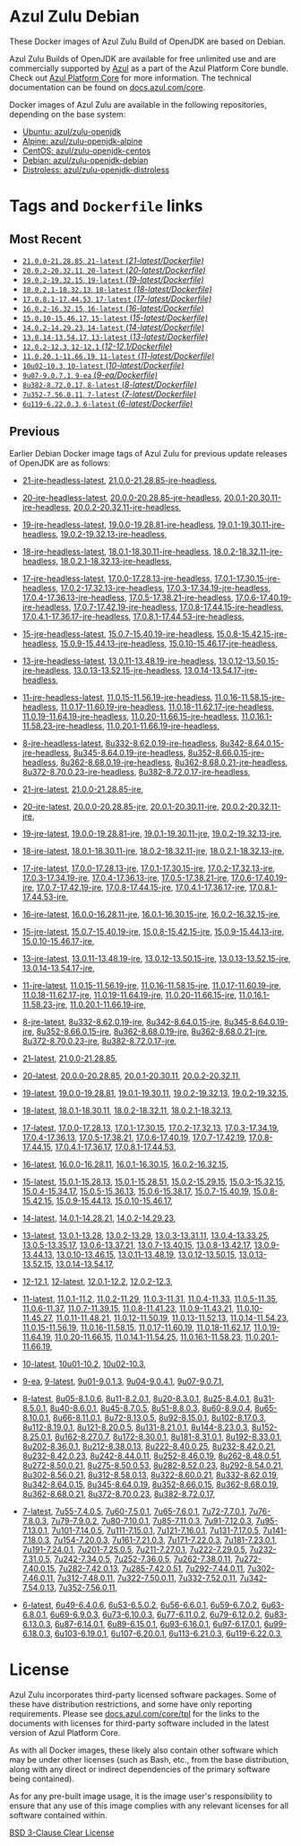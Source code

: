 Azul Zulu Debian
================

These Docker images of Azul Zulu Build of OpenJDK are based on Debian.

Azul Zulu Builds of OpenJDK are available for free unlimited use and are commercially supported by [Azul][1] as a part of the Azul Platform Core bundle.
Check out [Azul Platform Core][2] for more information. The technical documentation can be found on [docs.azul.com/core][3].

Docker images of Azul Zulu are available in the following repositories, depending on the base system:

  * [Ubuntu: azul/zulu-openjdk][4]
  * [Alpine: azul/zulu-openjdk-alpine][5]
  * [CentOS: azul/zulu-openjdk-centos][6]
  * [Debian: azul/zulu-openjdk-debian][7]
  * [Distroless: azul/zulu-openjdk-distroless][8]

Tags and `Dockerfile` links
===========================

Most Recent
-----------


  * [`21.0.0-21.28.85`, `21-latest` (*21-latest/Dockerfile)*][11]
  * [`20.0.2-20.32.11`, `20-latest` (*20-latest/Dockerfile)*][17]
  * [`19.0.2-19.32.15`, `19-latest` (*19-latest/Dockerfile)*][29]
  * [`18.0.2.1-18.32.13`, `18-latest` (*18-latest/Dockerfile)*][42]
  * [`17.0.8.1-17.44.53`, `17-latest` (*17-latest/Dockerfile)*][54]
  * [`16.0.2-16.32.15`, `16-latest` (*16-latest/Dockerfile)*][90]
  * [`15.0.10-15.46.17`, `15-latest` (*15-latest/Dockerfile)*][98]
  * [`14.0.2-14.29.23`, `14-latest` (*14-latest/Dockerfile)*][120]
  * [`13.0.14-13.54.17`, `13-latest` (*13-latest/Dockerfile)*][123]
  * [`12.0.2-12.3`, `12-12.1` (*12-12.1/Dockerfile)*][148]
  * [`11.0.20.1-11.66.19`, `11-latest` (*11-latest/Dockerfile)*][152]
  * [`10u02-10.3`, `10-latest` (*10-latest/Dockerfile)*][194]
  * [`9u07-9.0.7.1`, `9-ea` (*9-ea/Dockerfile)*][197]
  * [`8u382-8.72.0.17`, `8-latest` (*8-latest/Dockerfile)*][202]
  * [`7u352-7.56.0.11`, `7-latest` (*7-latest/Dockerfile)*][267]
  * [`6u119-6.22.0.3`, `6-latest` (*6-latest/Dockerfile)*][305]

Previous
--------

Earlier Debian Docker image tags of Azul Zulu for previous update releases of OpenJDK are as follows:


  * [21-jre-headless-latest][15],
  [21.0.0-21.28.85-jre-headless][16],
  
  * [20-jre-headless-latest][25],
  [20.0.0-20.28.85-jre-headless][26],
  [20.0.1-20.30.11-jre-headless][27],
  [20.0.2-20.32.11-jre-headless][28],
  
  * [19-jre-headless-latest][38],
  [19.0.0-19.28.81-jre-headless][39],
  [19.0.1-19.30.11-jre-headless][40],
  [19.0.2-19.32.13-jre-headless][41],
  
  * [18-jre-headless-latest][50],
  [18.0.1-18.30.11-jre-headless][51],
  [18.0.2-18.32.11-jre-headless][52],
  [18.0.2.1-18.32.13-jre-headless][53],
  
  * [17-jre-headless-latest][78],
  [17.0.0-17.28.13-jre-headless][79],
  [17.0.1-17.30.15-jre-headless][80],
  [17.0.2-17.32.13-jre-headless][81],
  [17.0.3-17.34.19-jre-headless][82],
  [17.0.4-17.36.13-jre-headless][83],
  [17.0.5-17.38.21-jre-headless][84],
  [17.0.6-17.40.19-jre-headless][85],
  [17.0.7-17.42.19-jre-headless][86],
  [17.0.8-17.44.15-jre-headless][87],
  [17.0.4.1-17.36.17-jre-headless][88],
  [17.0.8.1-17.44.53-jre-headless][89],
  
  * [15-jre-headless-latest][115],
  [15.0.7-15.40.19-jre-headless][116],
  [15.0.8-15.42.15-jre-headless][117],
  [15.0.9-15.44.13-jre-headless][118],
  [15.0.10-15.46.17-jre-headless][119],
  
  * [13-jre-headless-latest][143],
  [13.0.11-13.48.19-jre-headless][144],
  [13.0.12-13.50.15-jre-headless][145],
  [13.0.13-13.52.15-jre-headless][146],
  [13.0.14-13.54.17-jre-headless][147],
  
  * [11-jre-headless-latest][183],
  [11.0.15-11.56.19-jre-headless][186],
  [11.0.16-11.58.15-jre-headless][187],
  [11.0.17-11.60.19-jre-headless][188],
  [11.0.18-11.62.17-jre-headless][189],
  [11.0.19-11.64.19-jre-headless][190],
  [11.0.20-11.66.15-jre-headless][191],
  [11.0.16.1-11.58.23-jre-headless][192],
  [11.0.20.1-11.66.19-jre-headless][193],
  
  * [8-jre-headless-latest][258],
  [8u332-8.62.0.19-jre-headless][259],
  [8u342-8.64.0.15-jre-headless][260],
  [8u345-8.64.0.19-jre-headless][261],
  [8u352-8.66.0.15-jre-headless][262],
  [8u362-8.68.0.19-jre-headless][263],
  [8u362-8.68.0.21-jre-headless][264],
  [8u372-8.70.0.23-jre-headless][265],
  [8u382-8.72.0.17-jre-headless][266],
  
  * [21-jre-latest][12],
  [21.0.0-21.28.85-jre][14],
  
  * [20-jre-latest][18],
  [20.0.0-20.28.85-jre][22],
  [20.0.1-20.30.11-jre][23],
  [20.0.2-20.32.11-jre][24],
  
  * [19-jre-latest][30],
  [19.0.0-19.28.81-jre][35],
  [19.0.1-19.30.11-jre][36],
  [19.0.2-19.32.13-jre][37],
  
  * [18-jre-latest][43],
  [18.0.1-18.30.11-jre][47],
  [18.0.2-18.32.11-jre][48],
  [18.0.2.1-18.32.13-jre][49],
  
  * [17-jre-latest][55],
  [17.0.0-17.28.13-jre][67],
  [17.0.1-17.30.15-jre][68],
  [17.0.2-17.32.13-jre][69],
  [17.0.3-17.34.19-jre][70],
  [17.0.4-17.36.13-jre][71],
  [17.0.5-17.38.21-jre][72],
  [17.0.6-17.40.19-jre][73],
  [17.0.7-17.42.19-jre][74],
  [17.0.8-17.44.15-jre][75],
  [17.0.4.1-17.36.17-jre][76],
  [17.0.8.1-17.44.53-jre][77],
  
  * [16-jre-latest][91],
  [16.0.0-16.28.11-jre][95],
  [16.0.1-16.30.15-jre][96],
  [16.0.2-16.32.15-jre][97],
  
  * [15-jre-latest][99],
  [15.0.7-15.40.19-jre][111],
  [15.0.8-15.42.15-jre][112],
  [15.0.9-15.44.13-jre][113],
  [15.0.10-15.46.17-jre][114],
  
  * [13-jre-latest][126],
  [13.0.11-13.48.19-jre][139],
  [13.0.12-13.50.15-jre][140],
  [13.0.13-13.52.15-jre][141],
  [13.0.14-13.54.17-jre][142],
  
  * [11-jre-latest][159],
  [11.0.15-11.56.19-jre][177],
  [11.0.16-11.58.15-jre][178],
  [11.0.17-11.60.19-jre][179],
  [11.0.18-11.62.17-jre][180],
  [11.0.19-11.64.19-jre][181],
  [11.0.20-11.66.15-jre][182],
  [11.0.16.1-11.58.23-jre][184],
  [11.0.20.1-11.66.19-jre][185],
  
  * [8-jre-latest][203],
  [8u332-8.62.0.19-jre][250],
  [8u342-8.64.0.15-jre][251],
  [8u345-8.64.0.19-jre][252],
  [8u352-8.66.0.15-jre][253],
  [8u362-8.68.0.19-jre][254],
  [8u362-8.68.0.21-jre][255],
  [8u372-8.70.0.23-jre][256],
  [8u382-8.72.0.17-jre][257],
  
  * [21-latest][11],
  [21.0.0-21.28.85][13],
  
  * [20-latest][17],
  [20.0.0-20.28.85][19],
  [20.0.1-20.30.11][20],
  [20.0.2-20.32.11][21],
  
  * [19-latest][29],
  [19.0.0-19.28.81][31],
  [19.0.1-19.30.11][32],
  [19.0.2-19.32.13][33],
  [19.0.2-19.32.15][34],
  
  * [18-latest][42],
  [18.0.1-18.30.11][44],
  [18.0.2-18.32.11][45],
  [18.0.2.1-18.32.13][46],
  
  * [17-latest][54],
  [17.0.0-17.28.13][56],
  [17.0.1-17.30.15][57],
  [17.0.2-17.32.13][58],
  [17.0.3-17.34.19][59],
  [17.0.4-17.36.13][60],
  [17.0.5-17.38.21][61],
  [17.0.6-17.40.19][62],
  [17.0.7-17.42.19][63],
  [17.0.8-17.44.15][64],
  [17.0.4.1-17.36.17][65],
  [17.0.8.1-17.44.53][66],
  
  * [16-latest][90],
  [16.0.0-16.28.11][92],
  [16.0.1-16.30.15][93],
  [16.0.2-16.32.15][94],
  
  * [15-latest][98],
  [15.0.1-15.28.13][100],
  [15.0.1-15.28.51][101],
  [15.0.2-15.29.15][102],
  [15.0.3-15.32.15][103],
  [15.0.4-15.34.17][104],
  [15.0.5-15.36.13][105],
  [15.0.6-15.38.17][106],
  [15.0.7-15.40.19][107],
  [15.0.8-15.42.15][108],
  [15.0.9-15.44.13][109],
  [15.0.10-15.46.17][110],
  
  * [14-latest][120],
  [14.0.1-14.28.21][121],
  [14.0.2-14.29.23][122],
  
  * [13-latest][123],
  [13.0.1-13.28][124],
  [13.0.2-13.29][125],
  [13.0.3-13.31.11][127],
  [13.0.4-13.33.25][128],
  [13.0.5-13.35.17][129],
  [13.0.6-13.37.21][130],
  [13.0.7-13.40.15][131],
  [13.0.8-13.42.17][132],
  [13.0.9-13.44.13][133],
  [13.0.10-13.46.15][134],
  [13.0.11-13.48.19][135],
  [13.0.12-13.50.15][136],
  [13.0.13-13.52.15][137],
  [13.0.14-13.54.17][138],
  
  * [12-12.1][148],
  [12-latest][149],
  [12.0.1-12.2][150],
  [12.0.2-12.3][151],
  
  * [11-latest][152],
  [11.0.1-11.2][153],
  [11.0.2-11.29][154],
  [11.0.3-11.31][155],
  [11.0.4-11.33][156],
  [11.0.5-11.35][157],
  [11.0.6-11.37][158],
  [11.0.7-11.39.15][160],
  [11.0.8-11.41.23][161],
  [11.0.9-11.43.21][162],
  [11.0.10-11.45.27][163],
  [11.0.11-11.48.21][164],
  [11.0.12-11.50.19][165],
  [11.0.13-11.52.13][166],
  [11.0.14-11.54.23][167],
  [11.0.15-11.56.19][168],
  [11.0.16-11.58.15][169],
  [11.0.17-11.60.19][170],
  [11.0.18-11.62.17][171],
  [11.0.19-11.64.19][172],
  [11.0.20-11.66.15][173],
  [11.0.14.1-11.54.25][174],
  [11.0.16.1-11.58.23][175],
  [11.0.20.1-11.66.19][176],
  
  * [10-latest][194],
  [10u01-10.2][195],
  [10u02-10.3][196],
  
  * [9-ea][197],
  [9-latest][198],
  [9u01-9.0.1.3][199],
  [9u04-9.0.4.1][200],
  [9u07-9.0.7.1][201],
  
  * [8-latest][202],
  [8u05-8.1.0.6][204],
  [8u11-8.2.0.1][205],
  [8u20-8.3.0.1][206],
  [8u25-8.4.0.1][207],
  [8u31-8.5.0.1][208],
  [8u40-8.6.0.1][209],
  [8u45-8.7.0.5][210],
  [8u51-8.8.0.3][211],
  [8u60-8.9.0.4][212],
  [8u65-8.10.0.1][213],
  [8u66-8.11.0.1][214],
  [8u72-8.13.0.5][215],
  [8u92-8.15.0.1][216],
  [8u102-8.17.0.3][217],
  [8u112-8.19.0.1][218],
  [8u121-8.20.0.5][219],
  [8u131-8.21.0.1][220],
  [8u144-8.23.0.3][221],
  [8u152-8.25.0.1][222],
  [8u162-8.27.0.7][223],
  [8u172-8.30.0.1][224],
  [8u181-8.31.0.1][225],
  [8u192-8.33.0.1][226],
  [8u202-8.36.0.1][227],
  [8u212-8.38.0.13][228],
  [8u222-8.40.0.25][229],
  [8u232-8.42.0.21][230],
  [8u232-8.42.0.23][231],
  [8u242-8.44.0.11][232],
  [8u252-8.46.0.19][233],
  [8u262-8.48.0.51][234],
  [8u272-8.50.0.21][235],
  [8u275-8.50.0.53][236],
  [8u282-8.52.0.23][237],
  [8u292-8.54.0.21][238],
  [8u302-8.56.0.21][239],
  [8u312-8.58.0.13][240],
  [8u322-8.60.0.21][241],
  [8u332-8.62.0.19][242],
  [8u342-8.64.0.15][243],
  [8u345-8.64.0.19][244],
  [8u352-8.66.0.15][245],
  [8u362-8.68.0.19][246],
  [8u362-8.68.0.21][247],
  [8u372-8.70.0.23][248],
  [8u382-8.72.0.17][249],
  
  * [7-latest][267],
  [7u55-7.4.0.5][268],
  [7u60-7.5.0.1][269],
  [7u65-7.6.0.1][270],
  [7u72-7.7.0.1][271],
  [7u76-7.8.0.3][272],
  [7u79-7.9.0.2][273],
  [7u80-7.10.0.1][274],
  [7u85-7.11.0.3][275],
  [7u91-7.12.0.3][276],
  [7u95-7.13.0.1][277],
  [7u101-7.14.0.5][278],
  [7u111-7.15.0.1][279],
  [7u121-7.16.0.1][280],
  [7u131-7.17.0.5][281],
  [7u141-7.18.0.3][282],
  [7u154-7.20.0.3][283],
  [7u161-7.21.0.3][284],
  [7u171-7.22.0.3][285],
  [7u181-7.23.0.1][286],
  [7u191-7.24.0.1][287],
  [7u201-7.25.0.5][288],
  [7u211-7.27.0.1][289],
  [7u222-7.29.0.5][290],
  [7u232-7.31.0.5][291],
  [7u242-7.34.0.5][292],
  [7u252-7.36.0.5][293],
  [7u262-7.38.0.11][294],
  [7u272-7.40.0.15][295],
  [7u282-7.42.0.13][296],
  [7u285-7.42.0.51][297],
  [7u292-7.44.0.11][298],
  [7u302-7.46.0.11][299],
  [7u312-7.48.0.11][300],
  [7u322-7.50.0.11][301],
  [7u332-7.52.0.11][302],
  [7u342-7.54.0.13][303],
  [7u352-7.56.0.11][304],
  
  * [6-latest][305],
  [6u49-6.4.0.6][306],
  [6u53-6.5.0.2][307],
  [6u56-6.6.0.1][308],
  [6u59-6.7.0.2][309],
  [6u63-6.8.0.1][310],
  [6u69-6.9.0.3][311],
  [6u73-6.10.0.3][312],
  [6u77-6.11.0.2][313],
  [6u79-6.12.0.2][314],
  [6u83-6.13.0.3][315],
  [6u87-6.14.0.1][316],
  [6u89-6.15.0.1][317],
  [6u93-6.16.0.1][318],
  [6u97-6.17.0.1][319],
  [6u99-6.18.0.3][320],
  [6u103-6.19.0.1][321],
  [6u107-6.20.0.1][322],
  [6u113-6.21.0.3][323],
  [6u119-6.22.0.3][324],
  

License
=======

Azul Zulu incorporates third-party licensed software packages. Some of these have distribution restrictions, and some have only reporting requirements. Please see [docs.azul.com/core/tpl][9] for the links to the documents with licenses for third-party software included in the latest version of Azul Platform Core.

As with all Docker images, these likely also contain other software which may be under other licenses (such as Bash, etc., from the base distribution, along with any direct or indirect dependencies of the primary software being contained).

As for any pre-built image usage, it is the image user's responsibility to ensure that any use of this image complies with any relevant licenses for all software contained within.

[BSD 3-Clause Clear License][10]

  [1]: https://www.azul.com/
  [2]: https://www.azul.com/products/core/
  [3]: https://docs.azul.com/core/
  [4]: https://hub.docker.com/r/azul/zulu-openjdk
  [5]: https://hub.docker.com/r/azul/zulu-openjdk-alpine
  [6]: https://hub.docker.com/r/azul/zulu-openjdk-centos
  [7]: https://hub.docker.com/r/azul/zulu-openjdk-debian
  [8]: https://hub.docker.com/r/azul/zulu-openjdk-distroless
  [9]: https://docs.azul.com/core/tpl
  [10]: https://github.com/zulu-openjdk/zulu-openjdk/blob/master/LICENSE.txt


  [15]: https://github.com/zulu-openjdk/zulu-openjdk/blob/master/debian/21-jre-headless-latest/Dockerfile
  [16]: https://github.com/zulu-openjdk/zulu-openjdk/blob/master/debian/21.0.0-21.28.85-jre-headless/Dockerfile
  
  [25]: https://github.com/zulu-openjdk/zulu-openjdk/blob/master/debian/20-jre-headless-latest/Dockerfile
  [26]: https://github.com/zulu-openjdk/zulu-openjdk/blob/master/debian/20.0.0-20.28.85-jre-headless/Dockerfile
  [27]: https://github.com/zulu-openjdk/zulu-openjdk/blob/master/debian/20.0.1-20.30.11-jre-headless/Dockerfile
  [28]: https://github.com/zulu-openjdk/zulu-openjdk/blob/master/debian/20.0.2-20.32.11-jre-headless/Dockerfile
  
  [38]: https://github.com/zulu-openjdk/zulu-openjdk/blob/master/debian/19-jre-headless-latest/Dockerfile
  [39]: https://github.com/zulu-openjdk/zulu-openjdk/blob/master/debian/19.0.0-19.28.81-jre-headless/Dockerfile
  [40]: https://github.com/zulu-openjdk/zulu-openjdk/blob/master/debian/19.0.1-19.30.11-jre-headless/Dockerfile
  [41]: https://github.com/zulu-openjdk/zulu-openjdk/blob/master/debian/19.0.2-19.32.13-jre-headless/Dockerfile
  
  [50]: https://github.com/zulu-openjdk/zulu-openjdk/blob/master/debian/18-jre-headless-latest/Dockerfile
  [51]: https://github.com/zulu-openjdk/zulu-openjdk/blob/master/debian/18.0.1-18.30.11-jre-headless/Dockerfile
  [52]: https://github.com/zulu-openjdk/zulu-openjdk/blob/master/debian/18.0.2-18.32.11-jre-headless/Dockerfile
  [53]: https://github.com/zulu-openjdk/zulu-openjdk/blob/master/debian/18.0.2.1-18.32.13-jre-headless/Dockerfile
  
  [78]: https://github.com/zulu-openjdk/zulu-openjdk/blob/master/debian/17-jre-headless-latest/Dockerfile
  [79]: https://github.com/zulu-openjdk/zulu-openjdk/blob/master/debian/17.0.0-17.28.13-jre-headless/Dockerfile
  [80]: https://github.com/zulu-openjdk/zulu-openjdk/blob/master/debian/17.0.1-17.30.15-jre-headless/Dockerfile
  [81]: https://github.com/zulu-openjdk/zulu-openjdk/blob/master/debian/17.0.2-17.32.13-jre-headless/Dockerfile
  [82]: https://github.com/zulu-openjdk/zulu-openjdk/blob/master/debian/17.0.3-17.34.19-jre-headless/Dockerfile
  [83]: https://github.com/zulu-openjdk/zulu-openjdk/blob/master/debian/17.0.4-17.36.13-jre-headless/Dockerfile
  [84]: https://github.com/zulu-openjdk/zulu-openjdk/blob/master/debian/17.0.5-17.38.21-jre-headless/Dockerfile
  [85]: https://github.com/zulu-openjdk/zulu-openjdk/blob/master/debian/17.0.6-17.40.19-jre-headless/Dockerfile
  [86]: https://github.com/zulu-openjdk/zulu-openjdk/blob/master/debian/17.0.7-17.42.19-jre-headless/Dockerfile
  [87]: https://github.com/zulu-openjdk/zulu-openjdk/blob/master/debian/17.0.8-17.44.15-jre-headless/Dockerfile
  [88]: https://github.com/zulu-openjdk/zulu-openjdk/blob/master/debian/17.0.4.1-17.36.17-jre-headless/Dockerfile
  [89]: https://github.com/zulu-openjdk/zulu-openjdk/blob/master/debian/17.0.8.1-17.44.53-jre-headless/Dockerfile
  
  [115]: https://github.com/zulu-openjdk/zulu-openjdk/blob/master/debian/15-jre-headless-latest/Dockerfile
  [116]: https://github.com/zulu-openjdk/zulu-openjdk/blob/master/debian/15.0.7-15.40.19-jre-headless/Dockerfile
  [117]: https://github.com/zulu-openjdk/zulu-openjdk/blob/master/debian/15.0.8-15.42.15-jre-headless/Dockerfile
  [118]: https://github.com/zulu-openjdk/zulu-openjdk/blob/master/debian/15.0.9-15.44.13-jre-headless/Dockerfile
  [119]: https://github.com/zulu-openjdk/zulu-openjdk/blob/master/debian/15.0.10-15.46.17-jre-headless/Dockerfile
  
  [143]: https://github.com/zulu-openjdk/zulu-openjdk/blob/master/debian/13-jre-headless-latest/Dockerfile
  [144]: https://github.com/zulu-openjdk/zulu-openjdk/blob/master/debian/13.0.11-13.48.19-jre-headless/Dockerfile
  [145]: https://github.com/zulu-openjdk/zulu-openjdk/blob/master/debian/13.0.12-13.50.15-jre-headless/Dockerfile
  [146]: https://github.com/zulu-openjdk/zulu-openjdk/blob/master/debian/13.0.13-13.52.15-jre-headless/Dockerfile
  [147]: https://github.com/zulu-openjdk/zulu-openjdk/blob/master/debian/13.0.14-13.54.17-jre-headless/Dockerfile
  
  [183]: https://github.com/zulu-openjdk/zulu-openjdk/blob/master/debian/11-jre-headless-latest/Dockerfile
  [186]: https://github.com/zulu-openjdk/zulu-openjdk/blob/master/debian/11.0.15-11.56.19-jre-headless/Dockerfile
  [187]: https://github.com/zulu-openjdk/zulu-openjdk/blob/master/debian/11.0.16-11.58.15-jre-headless/Dockerfile
  [188]: https://github.com/zulu-openjdk/zulu-openjdk/blob/master/debian/11.0.17-11.60.19-jre-headless/Dockerfile
  [189]: https://github.com/zulu-openjdk/zulu-openjdk/blob/master/debian/11.0.18-11.62.17-jre-headless/Dockerfile
  [190]: https://github.com/zulu-openjdk/zulu-openjdk/blob/master/debian/11.0.19-11.64.19-jre-headless/Dockerfile
  [191]: https://github.com/zulu-openjdk/zulu-openjdk/blob/master/debian/11.0.20-11.66.15-jre-headless/Dockerfile
  [192]: https://github.com/zulu-openjdk/zulu-openjdk/blob/master/debian/11.0.16.1-11.58.23-jre-headless/Dockerfile
  [193]: https://github.com/zulu-openjdk/zulu-openjdk/blob/master/debian/11.0.20.1-11.66.19-jre-headless/Dockerfile
  
  [258]: https://github.com/zulu-openjdk/zulu-openjdk/blob/master/debian/8-jre-headless-latest/Dockerfile
  [259]: https://github.com/zulu-openjdk/zulu-openjdk/blob/master/debian/8u332-8.62.0.19-jre-headless/Dockerfile
  [260]: https://github.com/zulu-openjdk/zulu-openjdk/blob/master/debian/8u342-8.64.0.15-jre-headless/Dockerfile
  [261]: https://github.com/zulu-openjdk/zulu-openjdk/blob/master/debian/8u345-8.64.0.19-jre-headless/Dockerfile
  [262]: https://github.com/zulu-openjdk/zulu-openjdk/blob/master/debian/8u352-8.66.0.15-jre-headless/Dockerfile
  [263]: https://github.com/zulu-openjdk/zulu-openjdk/blob/master/debian/8u362-8.68.0.19-jre-headless/Dockerfile
  [264]: https://github.com/zulu-openjdk/zulu-openjdk/blob/master/debian/8u362-8.68.0.21-jre-headless/Dockerfile
  [265]: https://github.com/zulu-openjdk/zulu-openjdk/blob/master/debian/8u372-8.70.0.23-jre-headless/Dockerfile
  [266]: https://github.com/zulu-openjdk/zulu-openjdk/blob/master/debian/8u382-8.72.0.17-jre-headless/Dockerfile
  
  [12]: https://github.com/zulu-openjdk/zulu-openjdk/blob/master/debian/21-jre-latest/Dockerfile
  [14]: https://github.com/zulu-openjdk/zulu-openjdk/blob/master/debian/21.0.0-21.28.85-jre/Dockerfile
  
  [18]: https://github.com/zulu-openjdk/zulu-openjdk/blob/master/debian/20-jre-latest/Dockerfile
  [22]: https://github.com/zulu-openjdk/zulu-openjdk/blob/master/debian/20.0.0-20.28.85-jre/Dockerfile
  [23]: https://github.com/zulu-openjdk/zulu-openjdk/blob/master/debian/20.0.1-20.30.11-jre/Dockerfile
  [24]: https://github.com/zulu-openjdk/zulu-openjdk/blob/master/debian/20.0.2-20.32.11-jre/Dockerfile
  
  [30]: https://github.com/zulu-openjdk/zulu-openjdk/blob/master/debian/19-jre-latest/Dockerfile
  [35]: https://github.com/zulu-openjdk/zulu-openjdk/blob/master/debian/19.0.0-19.28.81-jre/Dockerfile
  [36]: https://github.com/zulu-openjdk/zulu-openjdk/blob/master/debian/19.0.1-19.30.11-jre/Dockerfile
  [37]: https://github.com/zulu-openjdk/zulu-openjdk/blob/master/debian/19.0.2-19.32.13-jre/Dockerfile
  
  [43]: https://github.com/zulu-openjdk/zulu-openjdk/blob/master/debian/18-jre-latest/Dockerfile
  [47]: https://github.com/zulu-openjdk/zulu-openjdk/blob/master/debian/18.0.1-18.30.11-jre/Dockerfile
  [48]: https://github.com/zulu-openjdk/zulu-openjdk/blob/master/debian/18.0.2-18.32.11-jre/Dockerfile
  [49]: https://github.com/zulu-openjdk/zulu-openjdk/blob/master/debian/18.0.2.1-18.32.13-jre/Dockerfile
  
  [55]: https://github.com/zulu-openjdk/zulu-openjdk/blob/master/debian/17-jre-latest/Dockerfile
  [67]: https://github.com/zulu-openjdk/zulu-openjdk/blob/master/debian/17.0.0-17.28.13-jre/Dockerfile
  [68]: https://github.com/zulu-openjdk/zulu-openjdk/blob/master/debian/17.0.1-17.30.15-jre/Dockerfile
  [69]: https://github.com/zulu-openjdk/zulu-openjdk/blob/master/debian/17.0.2-17.32.13-jre/Dockerfile
  [70]: https://github.com/zulu-openjdk/zulu-openjdk/blob/master/debian/17.0.3-17.34.19-jre/Dockerfile
  [71]: https://github.com/zulu-openjdk/zulu-openjdk/blob/master/debian/17.0.4-17.36.13-jre/Dockerfile
  [72]: https://github.com/zulu-openjdk/zulu-openjdk/blob/master/debian/17.0.5-17.38.21-jre/Dockerfile
  [73]: https://github.com/zulu-openjdk/zulu-openjdk/blob/master/debian/17.0.6-17.40.19-jre/Dockerfile
  [74]: https://github.com/zulu-openjdk/zulu-openjdk/blob/master/debian/17.0.7-17.42.19-jre/Dockerfile
  [75]: https://github.com/zulu-openjdk/zulu-openjdk/blob/master/debian/17.0.8-17.44.15-jre/Dockerfile
  [76]: https://github.com/zulu-openjdk/zulu-openjdk/blob/master/debian/17.0.4.1-17.36.17-jre/Dockerfile
  [77]: https://github.com/zulu-openjdk/zulu-openjdk/blob/master/debian/17.0.8.1-17.44.53-jre/Dockerfile
  
  [91]: https://github.com/zulu-openjdk/zulu-openjdk/blob/master/debian/16-jre-latest/Dockerfile
  [95]: https://github.com/zulu-openjdk/zulu-openjdk/blob/master/debian/16.0.0-16.28.11-jre/Dockerfile
  [96]: https://github.com/zulu-openjdk/zulu-openjdk/blob/master/debian/16.0.1-16.30.15-jre/Dockerfile
  [97]: https://github.com/zulu-openjdk/zulu-openjdk/blob/master/debian/16.0.2-16.32.15-jre/Dockerfile
  
  [99]: https://github.com/zulu-openjdk/zulu-openjdk/blob/master/debian/15-jre-latest/Dockerfile
  [111]: https://github.com/zulu-openjdk/zulu-openjdk/blob/master/debian/15.0.7-15.40.19-jre/Dockerfile
  [112]: https://github.com/zulu-openjdk/zulu-openjdk/blob/master/debian/15.0.8-15.42.15-jre/Dockerfile
  [113]: https://github.com/zulu-openjdk/zulu-openjdk/blob/master/debian/15.0.9-15.44.13-jre/Dockerfile
  [114]: https://github.com/zulu-openjdk/zulu-openjdk/blob/master/debian/15.0.10-15.46.17-jre/Dockerfile
  
  [126]: https://github.com/zulu-openjdk/zulu-openjdk/blob/master/debian/13-jre-latest/Dockerfile
  [139]: https://github.com/zulu-openjdk/zulu-openjdk/blob/master/debian/13.0.11-13.48.19-jre/Dockerfile
  [140]: https://github.com/zulu-openjdk/zulu-openjdk/blob/master/debian/13.0.12-13.50.15-jre/Dockerfile
  [141]: https://github.com/zulu-openjdk/zulu-openjdk/blob/master/debian/13.0.13-13.52.15-jre/Dockerfile
  [142]: https://github.com/zulu-openjdk/zulu-openjdk/blob/master/debian/13.0.14-13.54.17-jre/Dockerfile
  
  [159]: https://github.com/zulu-openjdk/zulu-openjdk/blob/master/debian/11-jre-latest/Dockerfile
  [177]: https://github.com/zulu-openjdk/zulu-openjdk/blob/master/debian/11.0.15-11.56.19-jre/Dockerfile
  [178]: https://github.com/zulu-openjdk/zulu-openjdk/blob/master/debian/11.0.16-11.58.15-jre/Dockerfile
  [179]: https://github.com/zulu-openjdk/zulu-openjdk/blob/master/debian/11.0.17-11.60.19-jre/Dockerfile
  [180]: https://github.com/zulu-openjdk/zulu-openjdk/blob/master/debian/11.0.18-11.62.17-jre/Dockerfile
  [181]: https://github.com/zulu-openjdk/zulu-openjdk/blob/master/debian/11.0.19-11.64.19-jre/Dockerfile
  [182]: https://github.com/zulu-openjdk/zulu-openjdk/blob/master/debian/11.0.20-11.66.15-jre/Dockerfile
  [184]: https://github.com/zulu-openjdk/zulu-openjdk/blob/master/debian/11.0.16.1-11.58.23-jre/Dockerfile
  [185]: https://github.com/zulu-openjdk/zulu-openjdk/blob/master/debian/11.0.20.1-11.66.19-jre/Dockerfile
  
  [203]: https://github.com/zulu-openjdk/zulu-openjdk/blob/master/debian/8-jre-latest/Dockerfile
  [250]: https://github.com/zulu-openjdk/zulu-openjdk/blob/master/debian/8u332-8.62.0.19-jre/Dockerfile
  [251]: https://github.com/zulu-openjdk/zulu-openjdk/blob/master/debian/8u342-8.64.0.15-jre/Dockerfile
  [252]: https://github.com/zulu-openjdk/zulu-openjdk/blob/master/debian/8u345-8.64.0.19-jre/Dockerfile
  [253]: https://github.com/zulu-openjdk/zulu-openjdk/blob/master/debian/8u352-8.66.0.15-jre/Dockerfile
  [254]: https://github.com/zulu-openjdk/zulu-openjdk/blob/master/debian/8u362-8.68.0.19-jre/Dockerfile
  [255]: https://github.com/zulu-openjdk/zulu-openjdk/blob/master/debian/8u362-8.68.0.21-jre/Dockerfile
  [256]: https://github.com/zulu-openjdk/zulu-openjdk/blob/master/debian/8u372-8.70.0.23-jre/Dockerfile
  [257]: https://github.com/zulu-openjdk/zulu-openjdk/blob/master/debian/8u382-8.72.0.17-jre/Dockerfile
  
  [11]: https://github.com/zulu-openjdk/zulu-openjdk/blob/master/debian/21-latest/Dockerfile
  [13]: https://github.com/zulu-openjdk/zulu-openjdk/blob/master/debian/21.0.0-21.28.85/Dockerfile
  
  [17]: https://github.com/zulu-openjdk/zulu-openjdk/blob/master/debian/20-latest/Dockerfile
  [19]: https://github.com/zulu-openjdk/zulu-openjdk/blob/master/debian/20.0.0-20.28.85/Dockerfile
  [20]: https://github.com/zulu-openjdk/zulu-openjdk/blob/master/debian/20.0.1-20.30.11/Dockerfile
  [21]: https://github.com/zulu-openjdk/zulu-openjdk/blob/master/debian/20.0.2-20.32.11/Dockerfile
  
  [29]: https://github.com/zulu-openjdk/zulu-openjdk/blob/master/debian/19-latest/Dockerfile
  [31]: https://github.com/zulu-openjdk/zulu-openjdk/blob/master/debian/19.0.0-19.28.81/Dockerfile
  [32]: https://github.com/zulu-openjdk/zulu-openjdk/blob/master/debian/19.0.1-19.30.11/Dockerfile
  [33]: https://github.com/zulu-openjdk/zulu-openjdk/blob/master/debian/19.0.2-19.32.13/Dockerfile
  [34]: https://github.com/zulu-openjdk/zulu-openjdk/blob/master/debian/19.0.2-19.32.15/Dockerfile
  
  [42]: https://github.com/zulu-openjdk/zulu-openjdk/blob/master/debian/18-latest/Dockerfile
  [44]: https://github.com/zulu-openjdk/zulu-openjdk/blob/master/debian/18.0.1-18.30.11/Dockerfile
  [45]: https://github.com/zulu-openjdk/zulu-openjdk/blob/master/debian/18.0.2-18.32.11/Dockerfile
  [46]: https://github.com/zulu-openjdk/zulu-openjdk/blob/master/debian/18.0.2.1-18.32.13/Dockerfile
  
  [54]: https://github.com/zulu-openjdk/zulu-openjdk/blob/master/debian/17-latest/Dockerfile
  [56]: https://github.com/zulu-openjdk/zulu-openjdk/blob/master/debian/17.0.0-17.28.13/Dockerfile
  [57]: https://github.com/zulu-openjdk/zulu-openjdk/blob/master/debian/17.0.1-17.30.15/Dockerfile
  [58]: https://github.com/zulu-openjdk/zulu-openjdk/blob/master/debian/17.0.2-17.32.13/Dockerfile
  [59]: https://github.com/zulu-openjdk/zulu-openjdk/blob/master/debian/17.0.3-17.34.19/Dockerfile
  [60]: https://github.com/zulu-openjdk/zulu-openjdk/blob/master/debian/17.0.4-17.36.13/Dockerfile
  [61]: https://github.com/zulu-openjdk/zulu-openjdk/blob/master/debian/17.0.5-17.38.21/Dockerfile
  [62]: https://github.com/zulu-openjdk/zulu-openjdk/blob/master/debian/17.0.6-17.40.19/Dockerfile
  [63]: https://github.com/zulu-openjdk/zulu-openjdk/blob/master/debian/17.0.7-17.42.19/Dockerfile
  [64]: https://github.com/zulu-openjdk/zulu-openjdk/blob/master/debian/17.0.8-17.44.15/Dockerfile
  [65]: https://github.com/zulu-openjdk/zulu-openjdk/blob/master/debian/17.0.4.1-17.36.17/Dockerfile
  [66]: https://github.com/zulu-openjdk/zulu-openjdk/blob/master/debian/17.0.8.1-17.44.53/Dockerfile
  
  [90]: https://github.com/zulu-openjdk/zulu-openjdk/blob/master/debian/16-latest/Dockerfile
  [92]: https://github.com/zulu-openjdk/zulu-openjdk/blob/master/debian/16.0.0-16.28.11/Dockerfile
  [93]: https://github.com/zulu-openjdk/zulu-openjdk/blob/master/debian/16.0.1-16.30.15/Dockerfile
  [94]: https://github.com/zulu-openjdk/zulu-openjdk/blob/master/debian/16.0.2-16.32.15/Dockerfile
  
  [98]: https://github.com/zulu-openjdk/zulu-openjdk/blob/master/debian/15-latest/Dockerfile
  [100]: https://github.com/zulu-openjdk/zulu-openjdk/blob/master/debian/15.0.1-15.28.13/Dockerfile
  [101]: https://github.com/zulu-openjdk/zulu-openjdk/blob/master/debian/15.0.1-15.28.51/Dockerfile
  [102]: https://github.com/zulu-openjdk/zulu-openjdk/blob/master/debian/15.0.2-15.29.15/Dockerfile
  [103]: https://github.com/zulu-openjdk/zulu-openjdk/blob/master/debian/15.0.3-15.32.15/Dockerfile
  [104]: https://github.com/zulu-openjdk/zulu-openjdk/blob/master/debian/15.0.4-15.34.17/Dockerfile
  [105]: https://github.com/zulu-openjdk/zulu-openjdk/blob/master/debian/15.0.5-15.36.13/Dockerfile
  [106]: https://github.com/zulu-openjdk/zulu-openjdk/blob/master/debian/15.0.6-15.38.17/Dockerfile
  [107]: https://github.com/zulu-openjdk/zulu-openjdk/blob/master/debian/15.0.7-15.40.19/Dockerfile
  [108]: https://github.com/zulu-openjdk/zulu-openjdk/blob/master/debian/15.0.8-15.42.15/Dockerfile
  [109]: https://github.com/zulu-openjdk/zulu-openjdk/blob/master/debian/15.0.9-15.44.13/Dockerfile
  [110]: https://github.com/zulu-openjdk/zulu-openjdk/blob/master/debian/15.0.10-15.46.17/Dockerfile
  
  [120]: https://github.com/zulu-openjdk/zulu-openjdk/blob/master/debian/14-latest/Dockerfile
  [121]: https://github.com/zulu-openjdk/zulu-openjdk/blob/master/debian/14.0.1-14.28.21/Dockerfile
  [122]: https://github.com/zulu-openjdk/zulu-openjdk/blob/master/debian/14.0.2-14.29.23/Dockerfile
  
  [123]: https://github.com/zulu-openjdk/zulu-openjdk/blob/master/debian/13-latest/Dockerfile
  [124]: https://github.com/zulu-openjdk/zulu-openjdk/blob/master/debian/13.0.1-13.28/Dockerfile
  [125]: https://github.com/zulu-openjdk/zulu-openjdk/blob/master/debian/13.0.2-13.29/Dockerfile
  [127]: https://github.com/zulu-openjdk/zulu-openjdk/blob/master/debian/13.0.3-13.31.11/Dockerfile
  [128]: https://github.com/zulu-openjdk/zulu-openjdk/blob/master/debian/13.0.4-13.33.25/Dockerfile
  [129]: https://github.com/zulu-openjdk/zulu-openjdk/blob/master/debian/13.0.5-13.35.17/Dockerfile
  [130]: https://github.com/zulu-openjdk/zulu-openjdk/blob/master/debian/13.0.6-13.37.21/Dockerfile
  [131]: https://github.com/zulu-openjdk/zulu-openjdk/blob/master/debian/13.0.7-13.40.15/Dockerfile
  [132]: https://github.com/zulu-openjdk/zulu-openjdk/blob/master/debian/13.0.8-13.42.17/Dockerfile
  [133]: https://github.com/zulu-openjdk/zulu-openjdk/blob/master/debian/13.0.9-13.44.13/Dockerfile
  [134]: https://github.com/zulu-openjdk/zulu-openjdk/blob/master/debian/13.0.10-13.46.15/Dockerfile
  [135]: https://github.com/zulu-openjdk/zulu-openjdk/blob/master/debian/13.0.11-13.48.19/Dockerfile
  [136]: https://github.com/zulu-openjdk/zulu-openjdk/blob/master/debian/13.0.12-13.50.15/Dockerfile
  [137]: https://github.com/zulu-openjdk/zulu-openjdk/blob/master/debian/13.0.13-13.52.15/Dockerfile
  [138]: https://github.com/zulu-openjdk/zulu-openjdk/blob/master/debian/13.0.14-13.54.17/Dockerfile
  
  [148]: https://github.com/zulu-openjdk/zulu-openjdk/blob/master/debian/12-12.1/Dockerfile
  [149]: https://github.com/zulu-openjdk/zulu-openjdk/blob/master/debian/12-latest/Dockerfile
  [150]: https://github.com/zulu-openjdk/zulu-openjdk/blob/master/debian/12.0.1-12.2/Dockerfile
  [151]: https://github.com/zulu-openjdk/zulu-openjdk/blob/master/debian/12.0.2-12.3/Dockerfile
  
  [152]: https://github.com/zulu-openjdk/zulu-openjdk/blob/master/debian/11-latest/Dockerfile
  [153]: https://github.com/zulu-openjdk/zulu-openjdk/blob/master/debian/11.0.1-11.2/Dockerfile
  [154]: https://github.com/zulu-openjdk/zulu-openjdk/blob/master/debian/11.0.2-11.29/Dockerfile
  [155]: https://github.com/zulu-openjdk/zulu-openjdk/blob/master/debian/11.0.3-11.31/Dockerfile
  [156]: https://github.com/zulu-openjdk/zulu-openjdk/blob/master/debian/11.0.4-11.33/Dockerfile
  [157]: https://github.com/zulu-openjdk/zulu-openjdk/blob/master/debian/11.0.5-11.35/Dockerfile
  [158]: https://github.com/zulu-openjdk/zulu-openjdk/blob/master/debian/11.0.6-11.37/Dockerfile
  [160]: https://github.com/zulu-openjdk/zulu-openjdk/blob/master/debian/11.0.7-11.39.15/Dockerfile
  [161]: https://github.com/zulu-openjdk/zulu-openjdk/blob/master/debian/11.0.8-11.41.23/Dockerfile
  [162]: https://github.com/zulu-openjdk/zulu-openjdk/blob/master/debian/11.0.9-11.43.21/Dockerfile
  [163]: https://github.com/zulu-openjdk/zulu-openjdk/blob/master/debian/11.0.10-11.45.27/Dockerfile
  [164]: https://github.com/zulu-openjdk/zulu-openjdk/blob/master/debian/11.0.11-11.48.21/Dockerfile
  [165]: https://github.com/zulu-openjdk/zulu-openjdk/blob/master/debian/11.0.12-11.50.19/Dockerfile
  [166]: https://github.com/zulu-openjdk/zulu-openjdk/blob/master/debian/11.0.13-11.52.13/Dockerfile
  [167]: https://github.com/zulu-openjdk/zulu-openjdk/blob/master/debian/11.0.14-11.54.23/Dockerfile
  [168]: https://github.com/zulu-openjdk/zulu-openjdk/blob/master/debian/11.0.15-11.56.19/Dockerfile
  [169]: https://github.com/zulu-openjdk/zulu-openjdk/blob/master/debian/11.0.16-11.58.15/Dockerfile
  [170]: https://github.com/zulu-openjdk/zulu-openjdk/blob/master/debian/11.0.17-11.60.19/Dockerfile
  [171]: https://github.com/zulu-openjdk/zulu-openjdk/blob/master/debian/11.0.18-11.62.17/Dockerfile
  [172]: https://github.com/zulu-openjdk/zulu-openjdk/blob/master/debian/11.0.19-11.64.19/Dockerfile
  [173]: https://github.com/zulu-openjdk/zulu-openjdk/blob/master/debian/11.0.20-11.66.15/Dockerfile
  [174]: https://github.com/zulu-openjdk/zulu-openjdk/blob/master/debian/11.0.14.1-11.54.25/Dockerfile
  [175]: https://github.com/zulu-openjdk/zulu-openjdk/blob/master/debian/11.0.16.1-11.58.23/Dockerfile
  [176]: https://github.com/zulu-openjdk/zulu-openjdk/blob/master/debian/11.0.20.1-11.66.19/Dockerfile
  
  [194]: https://github.com/zulu-openjdk/zulu-openjdk/blob/master/debian/10-latest/Dockerfile
  [195]: https://github.com/zulu-openjdk/zulu-openjdk/blob/master/debian/10u01-10.2/Dockerfile
  [196]: https://github.com/zulu-openjdk/zulu-openjdk/blob/master/debian/10u02-10.3/Dockerfile
  
  [197]: https://github.com/zulu-openjdk/zulu-openjdk/blob/master/debian/9-ea/Dockerfile
  [198]: https://github.com/zulu-openjdk/zulu-openjdk/blob/master/debian/9-latest/Dockerfile
  [199]: https://github.com/zulu-openjdk/zulu-openjdk/blob/master/debian/9u01-9.0.1.3/Dockerfile
  [200]: https://github.com/zulu-openjdk/zulu-openjdk/blob/master/debian/9u04-9.0.4.1/Dockerfile
  [201]: https://github.com/zulu-openjdk/zulu-openjdk/blob/master/debian/9u07-9.0.7.1/Dockerfile
  
  [202]: https://github.com/zulu-openjdk/zulu-openjdk/blob/master/debian/8-latest/Dockerfile
  [204]: https://github.com/zulu-openjdk/zulu-openjdk/blob/master/debian/8u05-8.1.0.6/Dockerfile
  [205]: https://github.com/zulu-openjdk/zulu-openjdk/blob/master/debian/8u11-8.2.0.1/Dockerfile
  [206]: https://github.com/zulu-openjdk/zulu-openjdk/blob/master/debian/8u20-8.3.0.1/Dockerfile
  [207]: https://github.com/zulu-openjdk/zulu-openjdk/blob/master/debian/8u25-8.4.0.1/Dockerfile
  [208]: https://github.com/zulu-openjdk/zulu-openjdk/blob/master/debian/8u31-8.5.0.1/Dockerfile
  [209]: https://github.com/zulu-openjdk/zulu-openjdk/blob/master/debian/8u40-8.6.0.1/Dockerfile
  [210]: https://github.com/zulu-openjdk/zulu-openjdk/blob/master/debian/8u45-8.7.0.5/Dockerfile
  [211]: https://github.com/zulu-openjdk/zulu-openjdk/blob/master/debian/8u51-8.8.0.3/Dockerfile
  [212]: https://github.com/zulu-openjdk/zulu-openjdk/blob/master/debian/8u60-8.9.0.4/Dockerfile
  [213]: https://github.com/zulu-openjdk/zulu-openjdk/blob/master/debian/8u65-8.10.0.1/Dockerfile
  [214]: https://github.com/zulu-openjdk/zulu-openjdk/blob/master/debian/8u66-8.11.0.1/Dockerfile
  [215]: https://github.com/zulu-openjdk/zulu-openjdk/blob/master/debian/8u72-8.13.0.5/Dockerfile
  [216]: https://github.com/zulu-openjdk/zulu-openjdk/blob/master/debian/8u92-8.15.0.1/Dockerfile
  [217]: https://github.com/zulu-openjdk/zulu-openjdk/blob/master/debian/8u102-8.17.0.3/Dockerfile
  [218]: https://github.com/zulu-openjdk/zulu-openjdk/blob/master/debian/8u112-8.19.0.1/Dockerfile
  [219]: https://github.com/zulu-openjdk/zulu-openjdk/blob/master/debian/8u121-8.20.0.5/Dockerfile
  [220]: https://github.com/zulu-openjdk/zulu-openjdk/blob/master/debian/8u131-8.21.0.1/Dockerfile
  [221]: https://github.com/zulu-openjdk/zulu-openjdk/blob/master/debian/8u144-8.23.0.3/Dockerfile
  [222]: https://github.com/zulu-openjdk/zulu-openjdk/blob/master/debian/8u152-8.25.0.1/Dockerfile
  [223]: https://github.com/zulu-openjdk/zulu-openjdk/blob/master/debian/8u162-8.27.0.7/Dockerfile
  [224]: https://github.com/zulu-openjdk/zulu-openjdk/blob/master/debian/8u172-8.30.0.1/Dockerfile
  [225]: https://github.com/zulu-openjdk/zulu-openjdk/blob/master/debian/8u181-8.31.0.1/Dockerfile
  [226]: https://github.com/zulu-openjdk/zulu-openjdk/blob/master/debian/8u192-8.33.0.1/Dockerfile
  [227]: https://github.com/zulu-openjdk/zulu-openjdk/blob/master/debian/8u202-8.36.0.1/Dockerfile
  [228]: https://github.com/zulu-openjdk/zulu-openjdk/blob/master/debian/8u212-8.38.0.13/Dockerfile
  [229]: https://github.com/zulu-openjdk/zulu-openjdk/blob/master/debian/8u222-8.40.0.25/Dockerfile
  [230]: https://github.com/zulu-openjdk/zulu-openjdk/blob/master/debian/8u232-8.42.0.21/Dockerfile
  [231]: https://github.com/zulu-openjdk/zulu-openjdk/blob/master/debian/8u232-8.42.0.23/Dockerfile
  [232]: https://github.com/zulu-openjdk/zulu-openjdk/blob/master/debian/8u242-8.44.0.11/Dockerfile
  [233]: https://github.com/zulu-openjdk/zulu-openjdk/blob/master/debian/8u252-8.46.0.19/Dockerfile
  [234]: https://github.com/zulu-openjdk/zulu-openjdk/blob/master/debian/8u262-8.48.0.51/Dockerfile
  [235]: https://github.com/zulu-openjdk/zulu-openjdk/blob/master/debian/8u272-8.50.0.21/Dockerfile
  [236]: https://github.com/zulu-openjdk/zulu-openjdk/blob/master/debian/8u275-8.50.0.53/Dockerfile
  [237]: https://github.com/zulu-openjdk/zulu-openjdk/blob/master/debian/8u282-8.52.0.23/Dockerfile
  [238]: https://github.com/zulu-openjdk/zulu-openjdk/blob/master/debian/8u292-8.54.0.21/Dockerfile
  [239]: https://github.com/zulu-openjdk/zulu-openjdk/blob/master/debian/8u302-8.56.0.21/Dockerfile
  [240]: https://github.com/zulu-openjdk/zulu-openjdk/blob/master/debian/8u312-8.58.0.13/Dockerfile
  [241]: https://github.com/zulu-openjdk/zulu-openjdk/blob/master/debian/8u322-8.60.0.21/Dockerfile
  [242]: https://github.com/zulu-openjdk/zulu-openjdk/blob/master/debian/8u332-8.62.0.19/Dockerfile
  [243]: https://github.com/zulu-openjdk/zulu-openjdk/blob/master/debian/8u342-8.64.0.15/Dockerfile
  [244]: https://github.com/zulu-openjdk/zulu-openjdk/blob/master/debian/8u345-8.64.0.19/Dockerfile
  [245]: https://github.com/zulu-openjdk/zulu-openjdk/blob/master/debian/8u352-8.66.0.15/Dockerfile
  [246]: https://github.com/zulu-openjdk/zulu-openjdk/blob/master/debian/8u362-8.68.0.19/Dockerfile
  [247]: https://github.com/zulu-openjdk/zulu-openjdk/blob/master/debian/8u362-8.68.0.21/Dockerfile
  [248]: https://github.com/zulu-openjdk/zulu-openjdk/blob/master/debian/8u372-8.70.0.23/Dockerfile
  [249]: https://github.com/zulu-openjdk/zulu-openjdk/blob/master/debian/8u382-8.72.0.17/Dockerfile
  
  [267]: https://github.com/zulu-openjdk/zulu-openjdk/blob/master/debian/7-latest/Dockerfile
  [268]: https://github.com/zulu-openjdk/zulu-openjdk/blob/master/debian/7u55-7.4.0.5/Dockerfile
  [269]: https://github.com/zulu-openjdk/zulu-openjdk/blob/master/debian/7u60-7.5.0.1/Dockerfile
  [270]: https://github.com/zulu-openjdk/zulu-openjdk/blob/master/debian/7u65-7.6.0.1/Dockerfile
  [271]: https://github.com/zulu-openjdk/zulu-openjdk/blob/master/debian/7u72-7.7.0.1/Dockerfile
  [272]: https://github.com/zulu-openjdk/zulu-openjdk/blob/master/debian/7u76-7.8.0.3/Dockerfile
  [273]: https://github.com/zulu-openjdk/zulu-openjdk/blob/master/debian/7u79-7.9.0.2/Dockerfile
  [274]: https://github.com/zulu-openjdk/zulu-openjdk/blob/master/debian/7u80-7.10.0.1/Dockerfile
  [275]: https://github.com/zulu-openjdk/zulu-openjdk/blob/master/debian/7u85-7.11.0.3/Dockerfile
  [276]: https://github.com/zulu-openjdk/zulu-openjdk/blob/master/debian/7u91-7.12.0.3/Dockerfile
  [277]: https://github.com/zulu-openjdk/zulu-openjdk/blob/master/debian/7u95-7.13.0.1/Dockerfile
  [278]: https://github.com/zulu-openjdk/zulu-openjdk/blob/master/debian/7u101-7.14.0.5/Dockerfile
  [279]: https://github.com/zulu-openjdk/zulu-openjdk/blob/master/debian/7u111-7.15.0.1/Dockerfile
  [280]: https://github.com/zulu-openjdk/zulu-openjdk/blob/master/debian/7u121-7.16.0.1/Dockerfile
  [281]: https://github.com/zulu-openjdk/zulu-openjdk/blob/master/debian/7u131-7.17.0.5/Dockerfile
  [282]: https://github.com/zulu-openjdk/zulu-openjdk/blob/master/debian/7u141-7.18.0.3/Dockerfile
  [283]: https://github.com/zulu-openjdk/zulu-openjdk/blob/master/debian/7u154-7.20.0.3/Dockerfile
  [284]: https://github.com/zulu-openjdk/zulu-openjdk/blob/master/debian/7u161-7.21.0.3/Dockerfile
  [285]: https://github.com/zulu-openjdk/zulu-openjdk/blob/master/debian/7u171-7.22.0.3/Dockerfile
  [286]: https://github.com/zulu-openjdk/zulu-openjdk/blob/master/debian/7u181-7.23.0.1/Dockerfile
  [287]: https://github.com/zulu-openjdk/zulu-openjdk/blob/master/debian/7u191-7.24.0.1/Dockerfile
  [288]: https://github.com/zulu-openjdk/zulu-openjdk/blob/master/debian/7u201-7.25.0.5/Dockerfile
  [289]: https://github.com/zulu-openjdk/zulu-openjdk/blob/master/debian/7u211-7.27.0.1/Dockerfile
  [290]: https://github.com/zulu-openjdk/zulu-openjdk/blob/master/debian/7u222-7.29.0.5/Dockerfile
  [291]: https://github.com/zulu-openjdk/zulu-openjdk/blob/master/debian/7u232-7.31.0.5/Dockerfile
  [292]: https://github.com/zulu-openjdk/zulu-openjdk/blob/master/debian/7u242-7.34.0.5/Dockerfile
  [293]: https://github.com/zulu-openjdk/zulu-openjdk/blob/master/debian/7u252-7.36.0.5/Dockerfile
  [294]: https://github.com/zulu-openjdk/zulu-openjdk/blob/master/debian/7u262-7.38.0.11/Dockerfile
  [295]: https://github.com/zulu-openjdk/zulu-openjdk/blob/master/debian/7u272-7.40.0.15/Dockerfile
  [296]: https://github.com/zulu-openjdk/zulu-openjdk/blob/master/debian/7u282-7.42.0.13/Dockerfile
  [297]: https://github.com/zulu-openjdk/zulu-openjdk/blob/master/debian/7u285-7.42.0.51/Dockerfile
  [298]: https://github.com/zulu-openjdk/zulu-openjdk/blob/master/debian/7u292-7.44.0.11/Dockerfile
  [299]: https://github.com/zulu-openjdk/zulu-openjdk/blob/master/debian/7u302-7.46.0.11/Dockerfile
  [300]: https://github.com/zulu-openjdk/zulu-openjdk/blob/master/debian/7u312-7.48.0.11/Dockerfile
  [301]: https://github.com/zulu-openjdk/zulu-openjdk/blob/master/debian/7u322-7.50.0.11/Dockerfile
  [302]: https://github.com/zulu-openjdk/zulu-openjdk/blob/master/debian/7u332-7.52.0.11/Dockerfile
  [303]: https://github.com/zulu-openjdk/zulu-openjdk/blob/master/debian/7u342-7.54.0.13/Dockerfile
  [304]: https://github.com/zulu-openjdk/zulu-openjdk/blob/master/debian/7u352-7.56.0.11/Dockerfile
  
  [305]: https://github.com/zulu-openjdk/zulu-openjdk/blob/master/debian/6-latest/Dockerfile
  [306]: https://github.com/zulu-openjdk/zulu-openjdk/blob/master/debian/6u49-6.4.0.6/Dockerfile
  [307]: https://github.com/zulu-openjdk/zulu-openjdk/blob/master/debian/6u53-6.5.0.2/Dockerfile
  [308]: https://github.com/zulu-openjdk/zulu-openjdk/blob/master/debian/6u56-6.6.0.1/Dockerfile
  [309]: https://github.com/zulu-openjdk/zulu-openjdk/blob/master/debian/6u59-6.7.0.2/Dockerfile
  [310]: https://github.com/zulu-openjdk/zulu-openjdk/blob/master/debian/6u63-6.8.0.1/Dockerfile
  [311]: https://github.com/zulu-openjdk/zulu-openjdk/blob/master/debian/6u69-6.9.0.3/Dockerfile
  [312]: https://github.com/zulu-openjdk/zulu-openjdk/blob/master/debian/6u73-6.10.0.3/Dockerfile
  [313]: https://github.com/zulu-openjdk/zulu-openjdk/blob/master/debian/6u77-6.11.0.2/Dockerfile
  [314]: https://github.com/zulu-openjdk/zulu-openjdk/blob/master/debian/6u79-6.12.0.2/Dockerfile
  [315]: https://github.com/zulu-openjdk/zulu-openjdk/blob/master/debian/6u83-6.13.0.3/Dockerfile
  [316]: https://github.com/zulu-openjdk/zulu-openjdk/blob/master/debian/6u87-6.14.0.1/Dockerfile
  [317]: https://github.com/zulu-openjdk/zulu-openjdk/blob/master/debian/6u89-6.15.0.1/Dockerfile
  [318]: https://github.com/zulu-openjdk/zulu-openjdk/blob/master/debian/6u93-6.16.0.1/Dockerfile
  [319]: https://github.com/zulu-openjdk/zulu-openjdk/blob/master/debian/6u97-6.17.0.1/Dockerfile
  [320]: https://github.com/zulu-openjdk/zulu-openjdk/blob/master/debian/6u99-6.18.0.3/Dockerfile
  [321]: https://github.com/zulu-openjdk/zulu-openjdk/blob/master/debian/6u103-6.19.0.1/Dockerfile
  [322]: https://github.com/zulu-openjdk/zulu-openjdk/blob/master/debian/6u107-6.20.0.1/Dockerfile
  [323]: https://github.com/zulu-openjdk/zulu-openjdk/blob/master/debian/6u113-6.21.0.3/Dockerfile
  [324]: https://github.com/zulu-openjdk/zulu-openjdk/blob/master/debian/6u119-6.22.0.3/Dockerfile
  